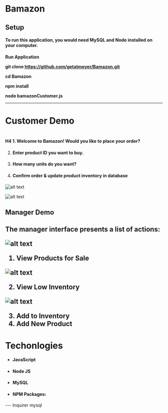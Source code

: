 # Bamazon

<H2> Setup

<H4>To run this application, you would need MySQL and Node installed on your computer.

<H4> Run Application

git clone https://github.com/getatmeyer/Bamazon.git

cd Bamazon

npm install

node bamazonCustomer.js
<hr>

<H1> Customer Demo <H1>

 #### H4 1. Welcome to Bamazon! Would you like to place your order?
2. <h4> Enter product ID you want to buy.
3. <h4> How many units do you want?
4. <h4> Confirm order & update product inventory in database

![alt text](https://github.com/getatmeyer/markdown-here/raw/master/src/common/images/customerimg.png)

![alt text](https://github.com/getatmeyer/markdown-here/raw/master/bamazon/customerimg.png)

<H2> Manager Demo <H2>

The manager interface presents a list of actions:

![alt text](https://github.com/getatmeyer/markdown-here/raw/master/bamazon/productimg.png)

1. View Products for Sale

![alt text](https://github.com/getatmeyer/markdown-here/raw/master/bamazon/viewproduct.png)

2. View Low Inventory

![alt text](https://github.com/getatmeyer/markdown-here/raw/master/bamazon/viewproduct.png)

3. Add to Inventory
4. Add New Product

<h1> Techonlogies </h1>

*  <h4> JavaScript
*  <h4> Node JS<br/>
*  <h4> MySQL<br/>
*  <h4> NPM Packages:
 --- Inquirer
 mysql






